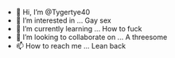 - 👋 Hi, I’m @Tygertye40
- 👀 I’m interested in ... Gay sex 
- 🌱 I’m currently learning ... How to fuck
- 💞️ I’m looking to collaborate on ... A threesome
- 📫 How to reach me ... Lean back

<!---
Tygertye40/Tygertye40 is a ✨ special ✨ repository because its `README.md` (this file) appears on your GitHub profile.
You can click the Preview link to take a look at your changes.
--->
